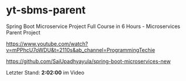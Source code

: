 # yt-sbms-parent
Spring Boot Microservice Project Full Course in 6 Hours - Microservices Parent Project

https://www.youtube.com/watch?v=mPPhcU7oWDU&t=2110s&ab_channel=ProgrammingTechie

https://github.com/SaiUpadhyayula/spring-boot-microservices-new

Letzter Stand: **2:02:00** im Video
